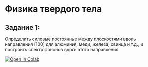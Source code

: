 # Физика твердого тела

## Задание 1:

Определить силовые постоянные между плоскостями вдоль направления [100] для алюминия, меди, железа, свинца и т.д., и построить спектр фононов вдоль этого направления.

[![Open In Colab](https://colab.research.google.com/assets/colab-badge.svg)](https://colab.research.google.com/github/Sankek/ftt-mipt/blob/master/main.ipynb)

